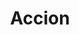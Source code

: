 ---
layout: firm_page
title: "Accion"
id: "accion.org"
permalink: "/accionaccion.org/"
website: "https://www.accion.org"
offices: "Washington (United States), Bogota (Colombia), Mumbai (India), Bangalore (India)"
investment_stages: "Seed, Series A"
portfolio_companies: "Advance, AGRIM, Apollo Agriculture, AquaExchange, Aye Finance, bababos, Cashinvoice, Channel19, Clip, Coda Pay, Community Investment Management, CreditMantri, CredRight, DemystData, Destacame, Fairbanc, Field Intelligence, Finfra, First Circle, Foyer, Goodfynd, GrupoR5, Henry, Jeitto, Khazna, Konfio, Kopo Kopo, Kuunda, Lami, Licify, Lula, Magma, Moffin, MyRobin, Olyv, Prayaan Capital, Pula, Salud Fácil, Self, Semaai, Showroom Digital, Sukhiba, TerraMagna, Tienda Pago, Transbnk, Trukkr, Varthana, Verqor, Amartha, Annapurna Finance, Banco Contactar, FlexiLoans, IKF Finance Limited, Los Andes, 1st Valley Bank, Accion Microfinance Bank, Agrizy, BancoSol, Dvara KGFS, Dvara Solutions, Financiera FAMA, ftcash, Grassland, Northern Arc, Saija, Sub-K, UGAFODE, Vindhya"
portfolio_link: "https://www.accion.org/how-we-work/investment-strategies/companies/"
investment_markets: "Fintech, Agri-fintech, Insurtech, MSME Finance, Consumer Finance, Embedded Finance, Infrastructure, Business Services, Future of Work"
founded_year: "1961"
description: "Accion is a global nonprofit focused on creating a fair and inclusive economy. It invests in and develops responsible digital financial solutions for underserved populations, working with local partners to scale these solutions globally. Accion's investment strategies include venture capital, growth-stage investments, and digital transformation initiatives for financial service providers."
linkedin: "https://www.linkedin.com/company/accion/"
twitter: "https://twitter.com/Accion"
instagram: "https://www.instagram.com/accion/"
team_page: ""
investor_type: "Nonprofit, Impact Investor"
crunchbase: "https://www.crunchbase.com/organization/accion-international"
pitchbook: ""

# SEO Optimization
meta_title: "Accion - VC Firm - projectstartups.com"
meta_description: "Accion, Accion is a global nonprofit focused on creating a fair and inclusive economy. It invests in and develops responsible digital financial solutions for ..."
meta_keywords: "Accion, Fintech, Agri-fintech, Insurtech, MSME Finance, Consumer Finance, Embedded Finance, Infrastructure, Business Services, Future of Work, VC firm, venture capital, startup investor, projectstartups.com"
canonical_url: "https://vc.projectstartups.com/accionaccion.org/"
---